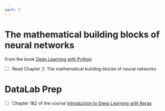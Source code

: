 ```yaml
---
sort: 2
---
```


# The mathematical building blocks of neural networks

From the book [Deep Learning with Python](https://www.manning.com/books/deep-learning-with-python)
- [ ] Read Chapter 2: The mathematical building blocks of neural networks

# DataLab Prep
- [ ] Chapter 1&2 of the course [Introduction to Deep Learning with Keras](https://app.datacamp.com/learn/courses/introduction-to-deep-learning-with-keras)
